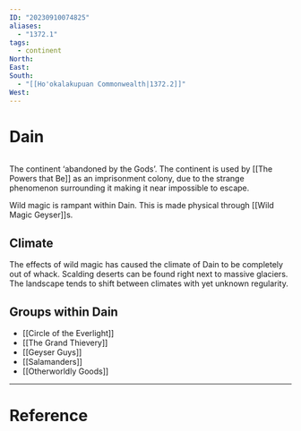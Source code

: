 ```yaml
---
ID: "20230910074825"
aliases:
  - "1372.1"
tags:
  - continent
North: 
East: 
South:
  - "[[Ho'okalakupuan Commonwealth|1372.2]]"
West:
---
```

# Dain

```toc
```

The continent ‘abandoned by the Gods’. The continent is used by [[The Powers that Be]] as an imprisonment colony, due to the strange phenomenon surrounding it making it near impossible to escape.

Wild magic is rampant within Dain. This is made physical through [[Wild Magic Geyser]]s.

## Climate

The effects of wild magic has caused the climate of Dain to be completely out of whack. Scalding deserts can be found right next to massive glaciers. The landscape tends to shift between climates with yet unknown regularity.

## Groups within Dain

- [[Circle of the Everlight]]
- [[The Grand Thievery]]
- [[Geyser Guys]]
- [[Salamanders]]
- [[Otherworldly Goods]]

---

# Reference
